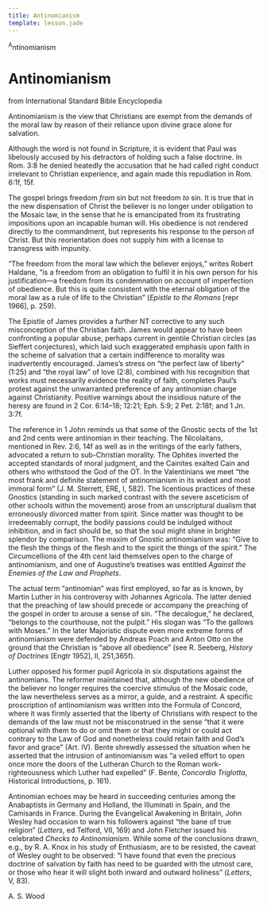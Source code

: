 ```yaml
---
title: Antinomianism
template: lesson.jade
---
```



<sup>A</sup>ntinomianism

Antinomianism
=============

from International Standard Bible Encyclopedia

Antinomianism is the view that Christians are exempt from the demands of
the moral law by reason of their reliance upon divine grace alone for
salvation.

Although the word is not found in Scripture, it is evident that Paul was
libelously accused by his detractors of holding such a false doctrine.
In Rom. 3:8 he denied heatedly the accusation that he had called right
conduct irrelevant to Christian experience, and again made this
repudiation in Rom. 6:1f, 15f.

The gospel brings freedom *from* sin but not freedom *to* sin. It is
true that in the new dispensation of Christ the believer is no longer
under obligation to the Mosaic law, in the sense that he is emancipated
from its frustrating impositions upon an incapable human will. His
obedience is not rendered directly to the commandment, but represents
his response to the person of Christ. But this reorientation does not
supply him with a license to transgress with impunity.

“The freedom from the moral law which the believer enjoys,” writes
Robert Haldane, “is a freedom from an obligation to fulfil it in his own
person for his justification—a freedom from its condemnation on account
of imperfection of obedience. But this is quite consistent with the
eternal obligation of the moral law as a rule of life to the Christian”
(*Epistle to the Romans* [repr 1966], p. 259).

The Epistle of James provides a further NT corrective to any such
misconception of the Christian faith. James would appear to have been
confronting a popular abuse, perhaps current in gentile Christian
circles (as Sieffert conjectures), which laid such exaggerated emphasis
upon faith in the scheme of salvation that a certain indifference to
morality was inadvertently encouraged. James’s stress on “the perfect
law of liberty” (1:25) and “the royal law” of love (2:8), combined with
his recognition that works must necessarily evidence the reality of
faith, completes Paul’s protest against the unwarranted preference of
any antinomian charge against Christianity. Positive warnings about the
insidious nature of the heresy are found in 2 Cor. 6:14–18; 12:21; Eph.
5:9; 2 Pet. 2:18f; and 1 Jn. 3:7f.

The reference in 1 John reminds us that some of the Gnostic sects of the
1st and 2nd cents were antinomian in their teaching. The Nicolaitans,
mentioned in Rev. 2:6, 14f as well as in the writings of the early
fathers, advocated a return to sub-Christian morality. The Ophites
inverted the accepted standards of moral judgment, and the Cainites
exalted Cain and others who withstood the God of the OT. In the
Valentinians we meet “the most frank and definite statement of
antinomianism in its widest and most immoral form” (J. M. Sterrett, ERE,
I, 582). The licentious practices of these Gnostics (standing in such
marked contrast with the severe asceticism of other schools within the
movement) arose from an unscriptural dualism that erroneously divorced
matter from spirit. Since matter was thought to be irredeemably corrupt,
the bodily passions could be indulged without inhibition, and in fact
should be, so that the soul might shine in brighter splendor by
comparison. The maxim of Gnostic antinomianism was: “Give to the flesh
the things of the flesh and to the spirit the things of the spirit.” The
Circumcellions of the 4th cent laid themselves open to the charge of
antinomianism, and one of Augustine’s treatises was entitled *Against
the Enemies of the Law and Prophets*.

The actual term “antinomian” was first employed, so far as is known, by
Martin Luther in his controversy with Johannes Agricola. The latter
denied that the preaching of law should precede or accompany the
preaching of the gospel in order to arouse a sense of sin. “The
decalogue,” he declared, “belongs to the courthouse, not the pulpit.”
His slogan was “To the gallows with Moses.” In the later Majoristic
dispute even more extreme forms of antinomianism were defended by
Andreas Poach and Anton Otto on the ground that the Christian is “above
all obedience” (see R. Seeberg, *History of Doctrines* [Engtr 1952], II,
251,365f).

Luther opposed his former pupil Agricola in six disputations against the
antinomians. The reformer maintained that, although the new obedience of
the believer no longer requires the coercive stimulus of the Mosaic
code, the law nevertheless serves as a mirror, a guide, and a restraint.
A specific proscription of antinomianism was written into the Formula of
Concord, where it was firmly asserted that the liberty of Christians
with respect to the demands of the law must not be misconstrued in the
sense “that it were optional with them to do or omit them or that they
might or could act contrary to the Law of God and nonetheless could
retain faith and God’s favor and grace” (Art. IV). Bente shrewdly
assessed the situation when he asserted that the intrusion of
antinomianism was “a veiled effort to open once more the doors of the
Lutheran Church to the Roman work-righteousness which Luther had
expelled” (F. Bente, *Concordia Triglotta*, Historical Introductions, p.
161).

Antinomian echoes may be heard in succeeding centuries among the
Anabaptists in Germany and Holland, the Illuminati in Spain, and the
Camisards in France. During the Evangelical Awakening in Britain, John
Wesley had occasion to warn his followers against “the bane of true
religion” (*Letters*, ed Telford, VII, 169) and John Fletcher issued his
celebrated *Checks to Antinomianism*. While some of the conclusions
drawn, e.g., by R. A. Knox in his study of Enthusiasm, are to be
resisted, the caveat of Wesley ought to be observed: “I have found that
even the precious doctrine of salvation by faith has need to be guarded
with the utmost care, or those who hear it will slight both inward and
outward holiness” (*Letters*, V, 83).

A. S. Wood

